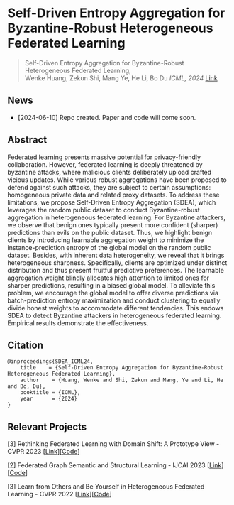 # Self-Driven Entropy Aggregation for Byzantine-Robust Heterogeneous Federated Learning

> Self-Driven Entropy Aggregation for Byzantine-Robust Heterogeneous
Federated Learning,            
> Wenke Huang, Zekun Shi, Mang Ye, He Li, Bo Du
> *ICML, 2024*
> [Link]()

## News
* [2024-06-10] Repo created. Paper and code will come soon.

## Abstract
Federated learning presents massive potential for privacy-friendly collaboration. However, federated learning is deeply threatened by byzantine attacks, where malicious clients deliberately upload crafted vicious updates. While various robust aggregations have been proposed to defend against such attacks, they are subject to certain assumptions: homogeneous private data and related proxy datasets. To address these limitations, we propose Self-Driven Entropy Aggregation (SDEA), which leverages the random public dataset to conduct Byzantine-robust aggregation in heterogeneous federated learning. For Byzantine attackers, we observe that benign ones typically present more confident (sharper) predictions than evils on the public dataset. Thus, we highlight benign clients by introducing learnable aggregation weight to minimize the instance-prediction entropy of the global model on the random public dataset. Besides, with inherent data heterogeneity, we reveal that it brings heterogeneous sharpness. Specifically, clients are optimized under distinct distribution and thus present fruitful predictive preferences. The learnable aggregation weight blindly allocates high attention to limited ones for sharper predictions, resulting in a biased global model. To alleviate this problem, we encourage the global model to offer diverse predictions via batch-prediction entropy maximization and conduct clustering to equally divide honest weights to accommodate different tendencies. This endows SDEA to detect Byzantine attackers in heterogeneous federated learning. Empirical results demonstrate the effectiveness.
## Citation
```
@inproceedings{SDEA_ICML24,
    title    = {Self-Driven Entropy Aggregation for Byzantine-Robust Heterogeneous Federated Learning},
    author    = {Huang, Wenke and Shi, Zekun and Mang, Ye and Li, He and Bo, Du},
    booktitle = {ICML},
    year      = {2024}
}
```

## Relevant Projects
[3] Rethinking Federated Learning with Domain Shift: A Prototype View - CVPR 2023 [[Link](https://openaccess.thecvf.com/content/CVPR2023/papers/Huang_Rethinking_Federated_Learning_With_Domain_Shift_A_Prototype_View_CVPR_2023_paper.pdf)][[Code](https://github.com/WenkeHuang/RethinkFL)]

[2] Federated Graph Semantic and Structural Learning - IJCAI 2023 [[Link](https://marswhu.github.io/publications/files/FGSSL.pdf)][[Code](https://github.com/wgc-research/fgssl)]

[3] Learn from Others and Be Yourself in Heterogeneous Federated Learning - CVPR 2022 [[Link](https://openaccess.thecvf.com/content/CVPR2022/papers/Huang_Learn_From_Others_and_Be_Yourself_in_Heterogeneous_Federated_Learning_CVPR_2022_paper.pdf)][[Code](https://github.com/WenkeHuang/FCCL)]
